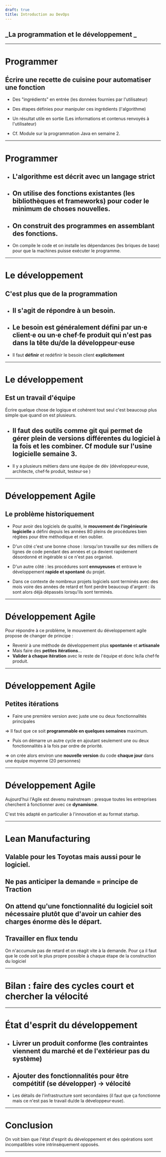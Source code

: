 ```yaml
---
draft: true
title: Introduction au DevOps
---
```


## _La programmation et le développement _

---

# Programmer

## Écrire une recette de cuisine pour automatiser une fonction

- Des "ingrédients" en entrée (les données fournies par l'utilisateur)

- Des étapes définies pour manipuler ces ingrédients (l'algorithme)

- Un résultat utile en sortie (Les informations et contenus renvoyés à l'utilisateur)

- Cf. Module sur la programmation Java en semaine 2.

---

# Programmer

- ## L'algorithme est décrit avec un langage strict

- ## On utilise des fonctions existantes (les bibliothèques et frameworks) pour coder le minimum de choses nouvelles.

- ## On construit des programmes en assemblant des fonctions.

- On compile le code et on installe les dépendances (les briques de base) pour que la machines puisse exécuter le programme.

---

# Le développement

## C'est plus que de la programmation

- ## Il s'agit de **répondre à un besoin**.

- ## Le besoin est généralement défini par un·e client·e ou un·e chef·fe produit qui n'est pas dans la tête du/de la développeur·euse

- Il faut **définir** et redéfinir le besoin client **explicitement**

---

# Le développement

## Est un travail d'équipe

Écrire quelque chose de logique et cohérent tout seul c'est beaucoup plus simple que quand on est plusieurs.

- ## Il faut des outils comme **git** qui permet de **gérer plein de versions différentes** du logiciel à la fois et les **combiner**. Cf module sur l'usine logicielle semaine 3.

- Il y a plusieurs métiers dans une équipe de dév (développeur·euse, architecte, chef·fe produit, testeur·se )

---

# Développement Agile

## Le problème historiquement

- Pour avoir des logiciels de qualité, le **mouvement de l'ingénieurie logicielle** a défini depuis les années 80 pleins de procédures bien réglées pour être méthodique et rien oublier.

- D'un côté c'est une bonne chose : lorsqu'on travaille sur des milliers de lignes de code pendant des années et ça devient rapidement désordonné et ingérable si ce n'est pas organisé.

- D'un autre côté : les procédures sont **ennuyeuses** et entrave le développement **rapide et spontané** du projet.

- Dans ce contexte de nombreux projets logiciels sont terminés avec des mois voire des années de retard et font perdre beaucoup d'argent : ils sont alors déjà dépassés lorsqu'ils sont terminés.

---

# Développement Agile

Pour répondre à ce problème, le mouvement du développement agile propose de changer de principe :

- Revenir à une méthode de développement plus **spontanée** et **artisanale**
- Mais faire des **petites itérations**...
- **Valider à chaque itération** avec le reste de l'équipe et donc le/la chef·fe produit.

---

# Développement Agile

## Petites itérations

- Faire une première version avec juste une ou deux fonctionnalités principales

=> Il faut que ce soit **programmable en quelques semaines** maximum.

- Puis on démarre un autre cycle en ajoutant seulement une ou deux fonctionnalités à la fois par ordre de priorité.

=> on crée alors environ une **nouvelle version** du code **chaque jour** dans une équipe moyenne (20 personnes)

---

# Développement Agile

Aujourd'hui l'Agile est devenu mainstream : presque toutes les entreprises cherchent à fonctionner avec ce **dynamisme**.

C'est très adapté en particulier à l'innovation et au format startup.

---

# Lean Manufacturing

## Valable pour les Toyotas mais aussi pour le logiciel.

## Ne pas anticiper la demande = principe de Traction

## On attend qu'une fonctionnalité du logiciel soit nécessaire plutôt que d'avoir un cahier des charges énorme dès le départ.

## Travailler en flux tendu

On n'accumule pas de retard et on réagit vite à la demande. Pour ça il faut que le code soit le plus propre possible à chaque étape de la construction du logiciel

---

# Bilan : faire des cycles court et chercher la vélocité

---

# État d'esprit du développement

- ## Livrer un produit conforme (les contraintes viennent du marché et de l'extérieur pas du système)

- ## Ajouter des fonctionnalités pour être compétitif (se développer) -> vélocité

- Les détails de l'infrastructure sont secondaires (il faut que ça fonctionne mais ce n'est pas le travail du/de la développeur·euse).

---

# Conclusion

On voit bien que l'état d'esprit du développement et des opérations sont incompatibles voire intrinsèquement opposés.

---
